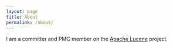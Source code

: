 ```yaml
---
layout: page
title: About
permalink: /about/
---
```


I am a committer and PMC member on the [Apache Lucene](https://lucene.apache.org/) project.


